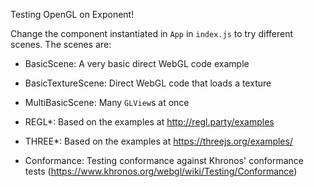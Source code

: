 Testing OpenGL on Exponent!

Change the component instantiated in `App` in `index.js` to try different
scenes. The scenes are:

- BasicScene: A very basic direct WebGL code example
- BasicTextureScene: Direct WebGL code that loads a texture

- MultiBasicScene: Many `GLView`s at once

- REGL*: Based on the examples at http://regl.party/examples

- THREE*: Based on the examples at https://threejs.org/examples/

- Conformance: Testing conformance against Khronos' conformance tests
    (https://www.khronos.org/webgl/wiki/Testing/Conformance)

